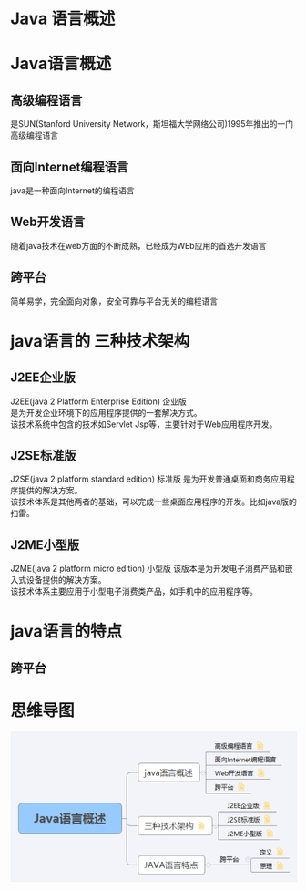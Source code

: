 # Java 语言概述
# Java语言概述
## 高级编程语言 
是SUN(Stanford University Network，斯坦福大学网络公司)1995年推出的一门高级编程语言  
## 面向Internet编程语言
java是一种面向Internet的编程语言 
## Web开发语言
随着java技术在web方面的不断成熟，已经成为WEb应用的首选开发语言
## 跨平台
简单易学，完全面向对象，安全可靠与平台无关的编程语言
# java语言的 三种技术架构
## J2EE企业版
J2EE(java 2 Platform Enterprise Edition) 企业版  
是为开发企业环境下的应用程序提供的一套解决方式。  
该技术系统中包含的技术如Servlet Jsp等，主要针对于Web应用程序开发。  
## J2SE标准版
J2SE(java 2 platform standard edition) 标准版
是为开发普通桌面和商务应用程序提供的解决方案。  
该技术体系是其他两者的基础，可以完成一些桌面应用程序的开发。比如java版的扫雷。
## J2ME小型版
J2ME(java 2 platform micro edition) 小型版
该版本是为开发电子消费产品和嵌入式设备提供的解决方案。  
该技术体系主要应用于小型电子消费类产品，如手机中的应用程序等。  

# java语言的特点
## 跨平台


# 思维导图
![](../../imgs/chapter01/Java语言概述.png)
